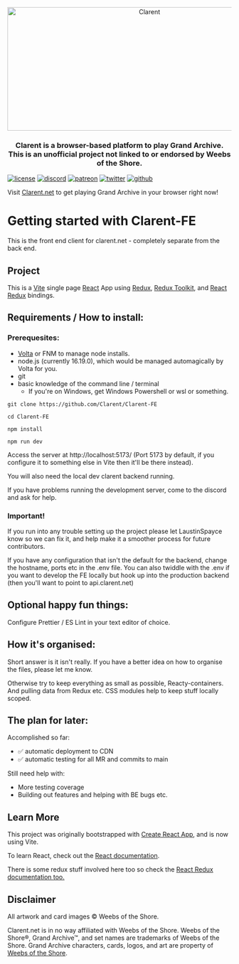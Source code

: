 <p align="center">
  <img src="https://github.com/Clarent/Clarent/blob/main/Images/ClarentLogo.webp?raw=true" width="623" height="278" alt="Clarent" />
</p>

<h3 align="center">Clarent is a browser-based platform to play Grand Archive. This is an unofficial project not linked to or endorsed by Weebs of the Shore.</h3>

[![license](https://flat.badgen.net/github/license/clarent/clarent)](./LICENSE)
[![discord](https://flat.badgen.net/discord/online-members/JykuRkdd5S?icon=discord)](https://discord.gg/JykuRkdd5S)
[![patreon](https://flat.badgen.net/badge/become/a%20patreon/F96854?icon=patreon)](https://www.patreon.com/clarent)
[![twitter](https://flat.badgen.net/twitter/follow/clarent_online?icon=twitter)](https://twitter.com/clarent_online/)
[![github](https://flat.badgen.net/github/last-commit/Clarent/Clarent-FE?icon=github)](https://github.com/Clarent/Clarent-FE/)

Visit [Clarent.net](https://clarent.net/) to get playing Grand Archive in your browser right now!

# Getting started with Clarent-FE

This is the front end client for clarent.net - completely separate from the back end.

## Project

This is a [Vite](https://vitejs.dev/) single page [React](https://reactjs.org/) App using [Redux](https://redux.js.org/), [Redux Toolkit](https://redux-toolkit.js.org/), and [React Redux](https://react-redux.js.org/) bindings.

## Requirements / How to install:

### Prerequesites:

- [Volta](https://volta.sh/) or FNM to manage node installs.
- node.js (currently 16.19.0), which would be managed automagically by Volta for you.
- git
- basic knowledge of the command line / terminal
  - If you're on Windows, get Windows Powershell or wsl or something.

```
git clone https://github.com/Clarent/Clarent-FE
```

```
cd Clarent-FE
```

```
npm install
```

```
npm run dev
```

Access the server at http://localhost:5173/ (Port 5173 by default, if you configure it to something else in Vite then it'll be there instead).

You will also need the local dev clarent backend running.

If you have problems running the development server, come to the discord and ask for help.

### Important!

If you run into any trouble setting up the project please let LaustinSpayce know so we can fix it, and help make it a smoother process for future contributors.

If you have any configuration that isn't the default for the backend, change the hostname, ports etc in the .env file. You can also twiddle with the .env if you want to develop the FE locally but hook up into the production backend (then you'll want to point to api.clarent.net)

## Optional happy fun things:

Configure Prettier / ES Lint in your text editor of choice.

## How it's organised:

Short answer is it isn't really. If you have a better idea on how to organise the files, please let me know.

Otherwise try to keep everything as small as possible, Reacty-containers. And pulling data from Redux etc. CSS modules help to keep stuff locally scoped.

## The plan for later:

Accomplished so far:

- ✅ automatic deployment to CDN
- ✅ automatic testing for all MR and commits to main

Still need help with:

- More testing coverage
- Building out features and helping with BE bugs etc.

## Learn More

This project was originally bootstrapped with [Create React App](https://github.com/facebook/create-react-app), and is now using Vite.

To learn React, check out the [React documentation](https://reactjs.org/).

There is some redux stuff involved here too so check the [React Redux documentation too.](https://react-redux.js.org/)

## Disclaimer

All artwork and card images © Weebs of the Shore.

Clarent.net is in no way affiliated with Weebs of the Shore. Weebs of the Shore®, Grand Archive™, and set names are trademarks of Weebs of the Shore. Grand Archive characters, cards, logos, and art are property of [Weebs of the Shore](https://legendstory.com/).
